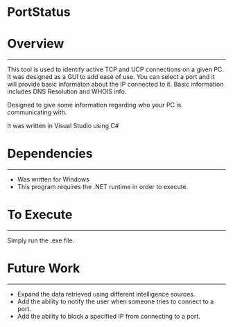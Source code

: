 <h1>PortStatus</h1>

<h1>Overview</h1>
<hr />
<p>This tool is used to identify active TCP and UCP connections on a given PC.  It was designed as a GUI to add ease of use.  You can select a port and it will provide basic informaton about the IP connected to it.  Basic information includes DNS Resolution and WHOIS info.</p>
<p>Designed to give some information regarding who your PC is communicating with.</p>
<p>It was written in Visual Studio using C#</p>

<h1>Dependencies</h1>
<hr />
<ul>
<li>Was written for Windows</li>
<li>This program requires the .NET runtime in order to execute.</li>
</ul>

<h1>To Execute</h1>
<hr />
<p>Simply run the .exe file.</p>

<h1>Future Work</h1>
<hr />
<ul>
<li>Expand the data retrieved using different intelligence sources.</li>
<li>Add the ability to notify the user when someone tries to connect to a port.</li>
<li>Add the ability to block a specified IP from connecting to a port.</li>
</ul>
